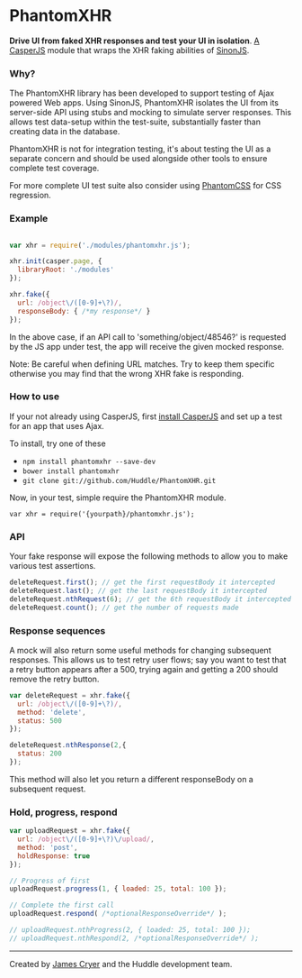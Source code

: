 PhantomXHR
==========

**Drive UI from faked XHR responses and test your UI in isolation**. [A CasperJS](http://github.com/n1k0/casperjs) module that wraps the XHR faking abilities of [SinonJS](http://sinonjs.org/).

### Why?

The PhantomXHR library has been developed to support testing of Ajax powered Web apps. Using SinonJS, PhantomXHR isolates the UI from its server-side API using stubs and mocking to simulate server responses. This allows test data-setup within the test-suite, substantially faster than creating data in the database.

PhantomXHR is not for integration testing, it's about testing the UI as a separate concern and should be used alongside other tools to ensure complete test coverage.

For more complete UI test suite also consider using [PhantomCSS](http://github.com/Huddle/PhantomCSS) for CSS regression.

### Example

```javascript

var xhr = require('./modules/phantomxhr.js');

xhr.init(casper.page, {
  libraryRoot: './modules'
});

xhr.fake({
  url: /object\/([0-9]+\?)/,
  responseBody: { /*my response*/ }
});
```

In the above case, if an API call to 'something/object/48546?' is requested by the JS app under test, the app will receive the given mocked response.

Note: Be careful when defining URL matches. Try to keep them specific otherwise you may find that the wrong XHR fake is responding.

### How to use

If your not already using CasperJS, first [install CasperJS](http://docs.casperjs.org/en/latest/installation.html) and set up a test for an app that uses Ajax.

To install, try one of these
* `npm install phantomxhr --save-dev`
* `bower install phantomxhr`
* `git clone git://github.com/Huddle/PhantomXHR.git`

Now, in your test, simple require the PhantomXHR module.

`var xhr = require('{yourpath}/phantomxhr.js');`

### API

Your fake response will expose the following methods to allow you to make various test assertions.

```javascript
deleteRequest.first(); // get the first requestBody it intercepted
deleteRequest.last(); // get the last requestBody it intercepted
deleteRequest.nthRequest(6); // get the 6th requestBody it intercepted
deleteRequest.count(); // get the number of requests made
```

### Response sequences

A mock will also return some useful methods for changing subsequent responses.  This allows us to test retry user flows; say you want to test that a retry button appears after a 500, trying again and getting a 200 should remove the retry button.

```javascript
var deleteRequest = xhr.fake({
  url: /object\/([0-9]+\?)/,
  method: 'delete',
  status: 500
});

deleteRequest.nthResponse(2,{
  status: 200
});
```

This method will also let you return a different responseBody on a subsequent request.

### Hold, progress, respond

```javascript
var uploadRequest = xhr.fake({
  url: /object\/([0-9]+\?)\/upload/,
  method: 'post',
  holdResponse: true
});

// Progress of first
uploadRequest.progress(1, { loaded: 25, total: 100 });

// Complete the first call
uploadRequest.respond( /*optionalResponseOverride*/ );

// uploadRequest.nthProgress(2, { loaded: 25, total: 100 });
// uploadRequest.nthRespond(2, /*optionalResponseOverride*/ );

```

--------------------------------------

Created by [James Cryer](https://github.com/jamescryer) and the Huddle development team.
